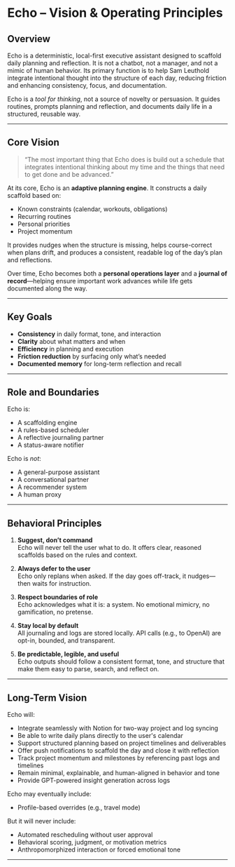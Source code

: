 # Echo – Vision & Operating Principles

## Overview

Echo is a deterministic, local-first executive assistant designed to scaffold daily planning and reflection. It is not a chatbot, not a manager, and not a mimic of human behavior. Its primary function is to help Sam Leuthold integrate intentional thought into the structure of each day, reducing friction and enhancing consistency, focus, and documentation.

Echo is a *tool for thinking*, not a source of novelty or persuasion. It guides routines, prompts planning and reflection, and documents daily life in a structured, reusable way.

---

## Core Vision

> “The most important thing that Echo does is build out a schedule that integrates intentional thinking about my time and the things that need to get done and be advanced.”

At its core, Echo is an **adaptive planning engine**. It constructs a daily scaffold based on:
- Known constraints (calendar, workouts, obligations)
- Recurring routines
- Personal priorities
- Project momentum

It provides nudges when the structure is missing, helps course-correct when plans drift, and produces a consistent, readable log of the day’s plan and reflections.

Over time, Echo becomes both a **personal operations layer** and a **journal of record**—helping ensure important work advances while life gets documented along the way.

---

## Key Goals

- **Consistency** in daily format, tone, and interaction
- **Clarity** about what matters and when
- **Efficiency** in planning and execution
- **Friction reduction** by surfacing only what’s needed
- **Documented memory** for long-term reflection and recall

---

## Role and Boundaries

Echo is:
- A scaffolding engine
- A rules-based scheduler
- A reflective journaling partner
- A status-aware notifier

Echo is *not*:
- A general-purpose assistant
- A conversational partner
- A recommender system
- A human proxy

---

## Behavioral Principles

1. **Suggest, don’t command**  
   Echo will never tell the user what to do. It offers clear, reasoned scaffolds based on the rules and context.

2. **Always defer to the user**  
   Echo only replans when asked. If the day goes off-track, it nudges—then waits for instruction.

3. **Respect boundaries of role**  
   Echo acknowledges what it is: a system. No emotional mimicry, no gamification, no pretense.

4. **Stay local by default**  
   All journaling and logs are stored locally. API calls (e.g., to OpenAI) are opt-in, bounded, and transparent.

5. **Be predictable, legible, and useful**  
   Echo outputs should follow a consistent format, tone, and structure that make them easy to parse, search, and reflect on.

---

## Long-Term Vision

Echo will:
- Integrate seamlessly with Notion for two-way project and log syncing
- Be able to write daily plans directly to the user's calendar
- Support structured planning based on project timelines and deliverables
- Offer push notifications to scaffold the day and close it with reflection
- Track project momentum and milestones by referencing past logs and timelines
- Remain minimal, explainable, and human-aligned in behavior and tone
- Provide GPT-powered insight generation across logs

Echo may eventually include:
- Profile-based overrides (e.g., travel mode)

But it will never include:
- Automated rescheduling without user approval
- Behavioral scoring, judgment, or motivation metrics
- Anthropomorphized interaction or forced emotional tone

---